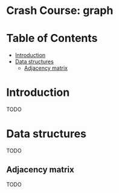 # Crash Course: graph

<!--
@cond TURN_OFF_DOXYGEN
-->
# Table of Contents

* [Introduction](#introduction)
* [Data structures](#data-structures)
  * [Adjacency matrix](#adjacency-matrix)

<!--
@endcond TURN_OFF_DOXYGEN
-->

# Introduction

TODO

# Data structures

TODO

## Adjacency matrix

TODO
